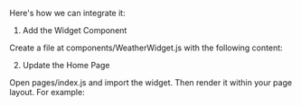 Here's how we can integrate it:

1. Add the Widget Component

Create a file at components/WeatherWidget.js with the following content:


2. Update the Home Page

Open pages/index.js and import the widget. Then render it within your page layout. For example:
